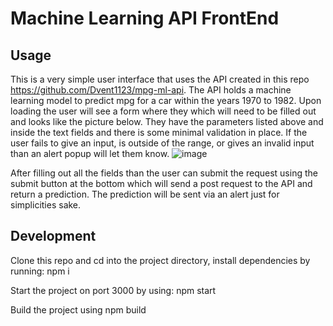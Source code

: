 # Machine Learning API FrontEnd

## Usage
This is a very simple user interface that uses the API created in this repo https://github.com/Dvent1123/mpg-ml-api. The API holds a machine learning model to predict mpg for a car within the years 1970 to 1982. Upon loading the user will see a form where they which will need to be filled out and looks like the picture below. They have the parameters listed above and inside the text fields and there is some minimal validation in place. If the user fails to give an input, is outside of the range, or gives an invalid input than an alert popup will let them know. 
![image](https://user-images.githubusercontent.com/58802270/113039524-9cd9e600-914c-11eb-9161-a434bfc8437f.png)

After filling out all the fields than the user can submit the request using the submit button at the bottom which will send a post request to the API and return a prediction. The prediction will be sent via an alert just for simplicities sake. 

## Development
Clone this repo and cd into the project directory, install dependencies by running:
npm i

Start the project on port 3000 by using:
npm start

Build the project using
npm build

